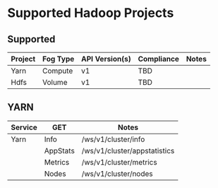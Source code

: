 # Supported Hadoop Projects

## Supported

| Project          | Fog Type      | API Version(s) | Compliance | Notes |
|------------------|---------------|----------------|------------|-------|
| Yarn             | Compute       | v1             | TBD        |       |
| Hdfs             | Volume        | v1             | TBD        |       |



## YARN

| Service          | GET           |Notes                                |
|------------------|---------------|-------------------------------------|
| Yarn             | Info          |/ws/v1/cluster/info                  |
|                  | AppStats      |/ws/v1/cluster/appstatistics         |
|                  | Metrics       |/ws/v1/cluster/metrics               |
|                  | Nodes         |/ws/v1/cluster/nodes                 |